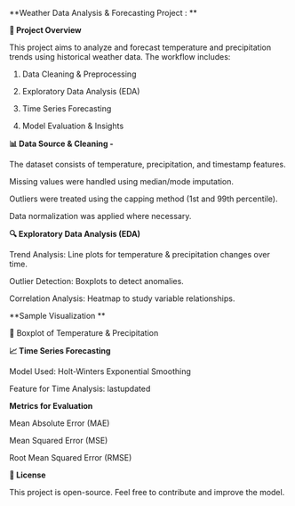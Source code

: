 **Weather Data Analysis & Forecasting Project : **

**📌 Project Overview**

This project aims to analyze and forecast temperature and precipitation trends using historical weather data. The workflow includes:

1) Data Cleaning & Preprocessing

2) Exploratory Data Analysis (EDA)

3) Time Series Forecasting

4) Model Evaluation & Insights


**📊 Data Source & Cleaning -**

The dataset consists of temperature, precipitation, and timestamp features.

Missing values were handled using median/mode imputation.

Outliers were treated using the capping method (1st and 99th percentile).

Data normalization was applied where necessary.

**🔍 Exploratory Data Analysis (EDA)**

Trend Analysis: Line plots for temperature & precipitation changes over time.

Outlier Detection: Boxplots to detect anomalies.

Correlation Analysis: Heatmap to study variable relationships.

**Sample Visualization **

📌 Boxplot of Temperature & Precipitation

**📈 Time Series Forecasting**

Model Used: Holt-Winters Exponential Smoothing

Feature for Time Analysis: lastupdated

**Metrics for Evaluation**

Mean Absolute Error (MAE)

Mean Squared Error (MSE)

Root Mean Squared Error (RMSE)


**📄 License**

This project is open-source. Feel free to contribute and improve the model.


